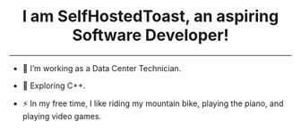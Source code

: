 <div align="center">
    <h1> I am SelfHostedToast, an aspiring Software Developer! </h1>
</div>
<div align="center">
<!--     // Insert Picture Here -->
</div>

---

- :telescope: I’m working as a Data Center Technician.

- :seedling: Exploring C++.

- :zap: In my free time, I like riding my mountain bike, playing the piano, and playing video games.
